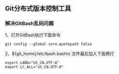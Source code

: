 ## Git分布式版本控制工具

### 解决GitBash乱码问题

1、打开GitBash执行下面命令

```
git config --global core.quotepath false
```

2、${git_home}/etc/bash.bashrc 文件最后加入下面两行

```
export LANG="zh_CN.UTF-8"
export LC_ALL="zh_CN.UTF-8"
```

